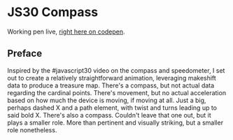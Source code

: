 # JS30 Compass

Working pen live, [right here on codepen](https://codepen.io/borntofrappe/full/oVxMmq).

## Preface

Inspired by the #javascript30 video on the compass and speedometer, I set out to create a relatively straightforward animation, leveraging makeshift data to produce a treasure map. There's a compass, but not actual data regarding the cardinal points. There's movement, but no actual acceleration based on how much the device is moving, if moving at all. Just a big, perhaps dashed X and a path element, with twist and turns leading up to said bold X. There's also a compass. Couldn't leave that one out, but it plays a smaller role. More than pertinent and visually striking, but a smaller role nonetheless.